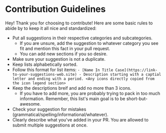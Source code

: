# Contribution Guidelines

Hey! Thank you for choosing to contribute! Here are some basic rules to abide by to keep it all nice and standardized:

* Put all suggestions in their respective categories and subcategories.
  * If you are unsure, add the suggestion to whatever category you see fit and mention this fact in your pull request.
  * You can add new sections if you so desire.
* Make sure your suggestion is not a duplicate.
* Keep lists alphabetically sorted.
* Follow this format for list items: `- [Name In Title Case](https://link-to-your-suggestions-web.site) - Description starting with a captial letter and ending with a period. <Any icons directly copied from the icon legend section>`
* Keep the descriptions breif and add no more than 3 icons.
  * If you have to add more, you are probably trying to pack in too much information. Remember, this list's main goal is to be short-but-awesome.
* Check your suggestion for mistakes (grammatical/spelling/informational/whatever).
* Clearly describe what you've added in your PR. You are allowed to submit multiple suggestions at once.

